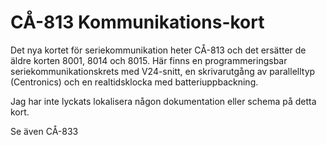 # CÅ-813 Kommunikations-kort
Det nya kortet för seriekommunikation heter CÅ-813 och det ersätter de äldre korten 8001, 8014 och 8015.
Här finns en programmeringsbar seriekommunikationskrets med V24-snitt, en skrivarutgång av parallelltyp
(Centronics) och en realtidsklocka med batteriuppbackning.  
  
Jag har inte lyckats lokalisera någon dokumentation eller schema på detta kort.  
  
Se även CÅ-833